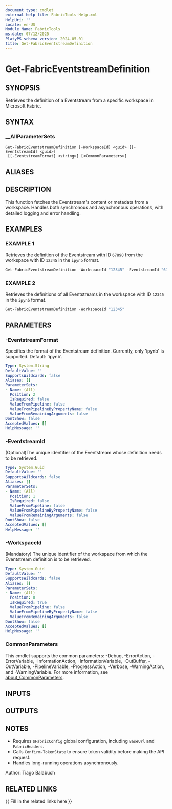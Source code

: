 ```yaml
---
document type: cmdlet
external help file: FabricTools-Help.xml
HelpUri: ''
Locale: en-US
Module Name: FabricTools
ms.date: 07/12/2025
PlatyPS schema version: 2024-05-01
title: Get-FabricEventstreamDefinition
---
```


# Get-FabricEventstreamDefinition

## SYNOPSIS

Retrieves the definition of a Eventstream from a specific workspace in Microsoft Fabric.

## SYNTAX

### __AllParameterSets

```
Get-FabricEventstreamDefinition [-WorkspaceId] <guid> [[-EventstreamId] <guid>]
 [[-EventstreamFormat] <string>] [<CommonParameters>]
```

## ALIASES

## DESCRIPTION

This function fetches the Eventstream's content or metadata from a workspace.
Handles both synchronous and asynchronous operations, with detailed logging and error handling.

## EXAMPLES

### EXAMPLE 1

Retrieves the definition of the Eventstream with ID `67890` from the workspace with ID `12345` in the `ipynb` format.

```powershell
Get-FabricEventstreamDefinition -WorkspaceId "12345" -EventstreamId "67890"
```

### EXAMPLE 2

Retrieves the definitions of all Eventstreams in the workspace with ID `12345` in the `ipynb` format.

```powershell
Get-FabricEventstreamDefinition -WorkspaceId "12345"
```

## PARAMETERS

### -EventstreamFormat

Specifies the format of the Eventstream definition.
Currently, only 'ipynb' is supported.
Default: 'ipynb'.

```yaml
Type: System.String
DefaultValue: ''
SupportsWildcards: false
Aliases: []
ParameterSets:
- Name: (All)
  Position: 2
  IsRequired: false
  ValueFromPipeline: false
  ValueFromPipelineByPropertyName: false
  ValueFromRemainingArguments: false
DontShow: false
AcceptedValues: []
HelpMessage: ''
```

### -EventstreamId

(Optional)The unique identifier of the Eventstream whose definition needs to be retrieved.

```yaml
Type: System.Guid
DefaultValue: ''
SupportsWildcards: false
Aliases: []
ParameterSets:
- Name: (All)
  Position: 1
  IsRequired: false
  ValueFromPipeline: false
  ValueFromPipelineByPropertyName: false
  ValueFromRemainingArguments: false
DontShow: false
AcceptedValues: []
HelpMessage: ''
```

### -WorkspaceId

(Mandatory) The unique identifier of the workspace from which the Eventstream definition is to be retrieved.

```yaml
Type: System.Guid
DefaultValue: ''
SupportsWildcards: false
Aliases: []
ParameterSets:
- Name: (All)
  Position: 0
  IsRequired: true
  ValueFromPipeline: false
  ValueFromPipelineByPropertyName: false
  ValueFromRemainingArguments: false
DontShow: false
AcceptedValues: []
HelpMessage: ''
```

### CommonParameters

This cmdlet supports the common parameters: -Debug, -ErrorAction, -ErrorVariable,
-InformationAction, -InformationVariable, -OutBuffer, -OutVariable, -PipelineVariable,
-ProgressAction, -Verbose, -WarningAction, and -WarningVariable. For more information, see
[about_CommonParameters](https://go.microsoft.com/fwlink/?LinkID=113216).

## INPUTS

## OUTPUTS

## NOTES

- Requires `$FabricConfig` global configuration, including `BaseUrl` and `FabricHeaders`.
- Calls `Confirm-TokenState` to ensure token validity before making the API request.
- Handles long-running operations asynchronously.

Author: Tiago Balabuch

## RELATED LINKS

{{ Fill in the related links here }}

